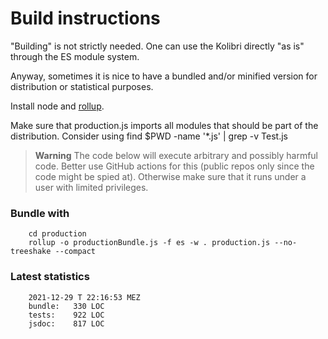 # Build instructions

"Building" is not strictly needed. One can use the Kolibri directly "as is" through the ES module system.

Anyway, sometimes it is nice to have a bundled and/or minified version for distribution or statistical purposes.

Install node and [rollup](https://rollupjs.org).

Make sure that production.js imports all modules that should be part of the distribution.
Consider using
        find $PWD -name '*.js' | grep -v Test.js

> **Warning**
> The code below will execute arbitrary and possibly harmful code. 
> Better use GitHub actions for this (public repos only since the code might be spied at).
> Otherwise make sure that it runs under a user with limited privileges.

### Bundle with 
        cd production
        rollup -o productionBundle.js -f es -w . production.js --no-treeshake --compact

### Latest statistics
        2021-12-29 T 22:16:53 MEZ
        bundle:   330 LOC
        tests:    922 LOC
        jsdoc:    817 LOC
